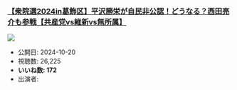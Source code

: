 ### [【衆院選2024in葛飾区】平沢勝栄が自民非公認！どうなる？西田亮介も参戦【共産党vs維新vs無所属】](https://www.youtube.com/watch?v=DKeqbCRYdeo)
[![](https://img.youtube.com/vi/DKeqbCRYdeo/sddefault.jpg)](https://www.youtube.com/watch?v=DKeqbCRYdeo)
-   公開日: 2024-10-20
-   視聴数: 26,225
-   **いいね数: 172**
-   出演者: 

